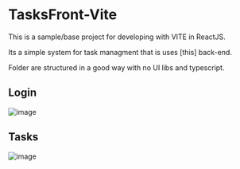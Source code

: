# TasksFront-Vite

This is a sample/base project for developing with VITE in ReactJS.

Its a simple system for task managment that is uses [this] back-end.

Folder are structured in a good way with no UI libs and typescript.

## Login

![image](https://github.com/user-attachments/assets/55144fca-68cf-480c-bcc8-ee554b0ddbc5)

## Tasks

![image](https://github.com/user-attachments/assets/235e0ddb-fbc1-41f5-b403-fbe16a807755)
